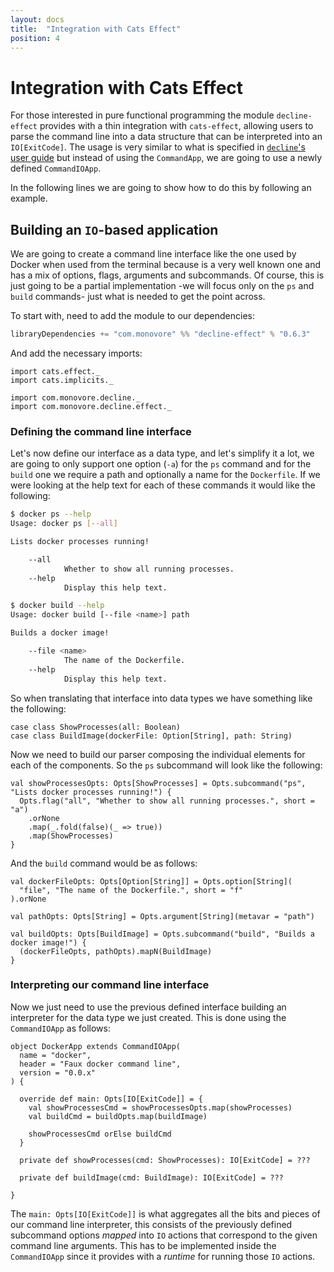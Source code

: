 ```yaml
---
layout: docs
title:  "Integration with Cats Effect"
position: 4
---
```


# Integration with Cats Effect

For those interested in pure functional programming the module `decline-effect` provides with a thin integration with
`cats-effect`, allowing users to parse the command line into a data structure that can be interpreted into an
`IO[ExitCode]`. The usage is very similar to what is specified in [`decline`'s user guide][defining-an-application]
but instead of using the `CommandApp`, we are going to use a newly defined `CommandIOApp`.

In the following lines we are going to show how to do this by following an example.

## Building an `IO`-based application

We are going to create a command line interface like the one used by Docker when used from the terminal because is a
very well known one and has a mix of options, flags, arguments and subcommands. Of course, this is just going to be
a partial implementation -we will focus only on the `ps` and `build` commands- just what is needed to get the point across.

To start with, need to add the module to our dependencies:

```scala
libraryDependencies += "com.monovore" %% "decline-effect" % "0.6.3"
```

And add the necessary imports:

```tut:silent
import cats.effect._
import cats.implicits._

import com.monovore.decline._
import com.monovore.decline.effect._
```

### Defining the command line interface

Let's now define our interface as a data type, and let's simplify it a lot, we are going to only support one option
(`-a`) for the `ps` command and for the `build` one we require a path and optionally a name for the `Dockerfile`. If
we were looking at the help text for each of these commands it would like the following:

```bash
$ docker ps --help
Usage: docker ps [--all]

Lists docker processes running!

    --all
            Whether to show all running processes.
    --help
            Display this help text.
```

```bash
$ docker build --help
Usage: docker build [--file <name>] path

Builds a docker image!

    --file <name>
            The name of the Dockerfile.
    --help
            Display this help text.
```

So when translating that interface into data types we have something like the following:

```tut:book
case class ShowProcesses(all: Boolean)
case class BuildImage(dockerFile: Option[String], path: String)
```

Now we need to build our parser composing the individual elements for each of the components. So the `ps` subcommand
will look like the following:

```tut:book
val showProcessesOpts: Opts[ShowProcesses] = Opts.subcommand("ps", "Lists docker processes running!") {
  Opts.flag("all", "Whether to show all running processes.", short = "a")
    .orNone
    .map(_.fold(false)(_ => true))
    .map(ShowProcesses)
}
```

And the `build` command would be as follows:

```tut:book
val dockerFileOpts: Opts[Option[String]] = Opts.option[String](
  "file", "The name of the Dockerfile.", short = "f"
).orNone

val pathOpts: Opts[String] = Opts.argument[String](metavar = "path")

val buildOpts: Opts[BuildImage] = Opts.subcommand("build", "Builds a docker image!") {
  (dockerFileOpts, pathOpts).mapN(BuildImage)
}
```

### Interpreting our command line interface

Now we just need to use the previous defined interface building an interpreter for the data type we just created. This
is done using the `CommandIOApp` as follows:

```tut:book
object DockerApp extends CommandIOApp(
  name = "docker",
  header = "Faux docker command line",
  version = "0.0.x"
) {

  override def main: Opts[IO[ExitCode]] = {
    val showProcessesCmd = showProcessesOpts.map(showProcesses)
    val buildCmd = buildOpts.map(buildImage)

    showProcessesCmd orElse buildCmd
  }

  private def showProcesses(cmd: ShowProcesses): IO[ExitCode] = ???
  
  private def buildImage(cmd: BuildImage): IO[ExitCode] = ???

}
```

The `main: Opts[IO[ExitCode]]` is what aggregates all the bits and pieces of our command line interpreter, this consists of the
previously defined subcommand options _mapped_ into `IO` actions that correspond to the given command line arguments. This has to be
implemented inside the `CommandIOApp` since it provides with a _runtime_ for running those `IO` actions.

[defining-an-application]: ./usage.html#defining-an-application